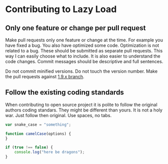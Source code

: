 # Contributing to Lazy Load

## Only one feature or change per pull request

Make pull requests only one feature or change at the time. For example you have fixed a bug. You also have optimized some code. Optimization is not related to a bug. These should be submitted as separate pull requests. This way I can easily choose what to include. It is also easier to understand the code changes. Commit messages should be descriptive and full sentences.

Do not commit minified versions. Do not touch the version number. Make the pull requests against [1.9.x branch](https://github.com/tuupola/jquery_lazyload/commits/1.9.x).

## Follow the existing coding standards

When contributing to open source project it is polite to follow the original authors coding standars. They might be different than yours. It is not a holy war. Just follow then original. Use spaces, no tabs.

```javascript
var snake_case = "something";

function camelCase(options) {
}

if (true !== false) {
    console.log("here be dragons");
}
```

